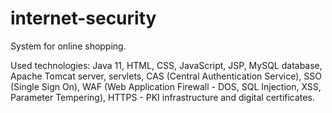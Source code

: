 # internet-security
System for online shopping.

Used technologies: Java 11, HTML, CSS, JavaScript, JSP, MySQL database, Apache Tomcat server, servlets, CAS (Central Authentication Service), SSO (Single Sign On), WAF (Web Application Firewall - DOS, SQL Injection, XSS, Parameter Tempering), HTTPS - PKI infrastructure and digital certificates.
